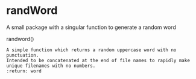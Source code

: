 # randWord
A small package with a singular function to generate a random word

randword()

    A simple function which returns a random uppercase word with no punctuation.
    Intended to be concatenated at the end of file names to rapidly make unique filenames with no numbers.
    :return: word

